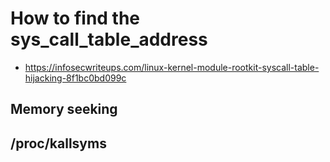 # How to find the sys_call_table_address
* https://infosecwriteups.com/linux-kernel-module-rootkit-syscall-table-hijacking-8f1bc0bd099c

## Memory seeking


## /proc/kallsyms

